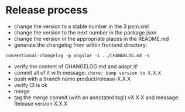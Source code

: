 # Release process

- change the version to a stable number in the 3 pom.xml
- change the version to the next number in the package.json
- change the version in the appropriate places in the README.md
- generate the changelog from within frontend directory:
```
conventional-changelog -p angular -i ../CHANGELOG.md -s
```
- verify the content of CHANGELOG.md and adapt it!
- commit all of it with message: `chore: bump version to X.X.X`
- push with a branch name product/release-X.X.X
- verify CI is ok
- merge
- tag the merge commit (with an annotated tag!) vX.X.X and message: Release version X.X.X
